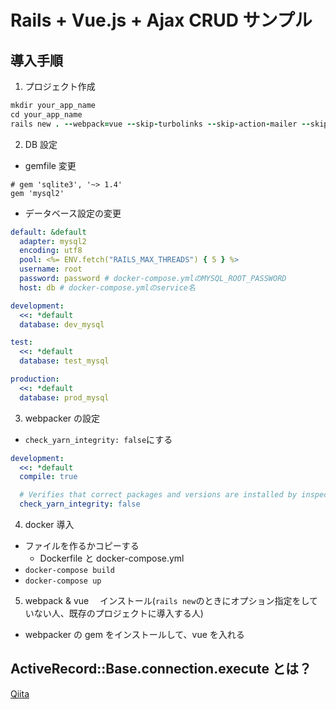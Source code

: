 # Rails + Vue.js + Ajax CRUD サンプル

## 導入手順

1. プロジェクト作成

```ruby
mkdir your_app_name
cd your_app_name
rails new . --webpack=vue --skip-turbolinks --skip-action-mailer --skip-action-mailbox --skip-active-storage --skip-test
```

2. DB 設定

- gemfile 変更

```ruby:Gemfile
# gem 'sqlite3', '~> 1.4'
gem 'mysql2'
```

- データベース設定の変更

```yml:database.yml
default: &default
  adapter: mysql2
  encoding: utf8
  pool: <%= ENV.fetch("RAILS_MAX_THREADS") { 5 } %>
  username: root
  password: password # docker-compose.ymlのMYSQL_ROOT_PASSWORD
  host: db # docker-compose.ymlのservice名

development:
  <<: *default
  database: dev_mysql

test:
  <<: *default
  database: test_mysql

production:
  <<: *default
  database: prod_mysql
```

3. webpacker の設定

- `check_yarn_integrity: false`にする

```yml:webpacker.yml
development:
  <<: *default
  compile: true

  # Verifies that correct packages and versions are installed by inspecting package.json, yarn.lock, and node_modules
  check_yarn_integrity: false
```

4. docker 導入

- ファイルを作るかコピーする
  - Dockerfile と docker-compose.yml
- `docker-compose build`
- `docker-compose up`

5. webpack & vue 　インストール(`rails new`のときにオプション指定をしていない人、既存のプロジェクトに導入する人)

- webpacker の gem をインストールして、vue を入れる

## ActiveRecord::Base.connection.execute とは？

[Qiita](https://qiita.com/katsuyuki/items/42b3c69bcd76c44ad64a)

##
